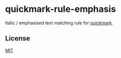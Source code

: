 # quickmark-rule-emphasis

Italic / emphasised text matching rule for [quickmark](https://github.com/jameskmonger/quickmark).

## License

[MIT](LICENSE)
